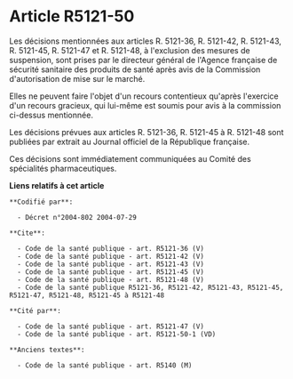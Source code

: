 # Article R5121-50

Les décisions mentionnées aux articles R. 5121-36, R. 5121-42, R. 5121-43, R. 5121-45, R. 5121-47 et R. 5121-48, à
l'exclusion des mesures de suspension, sont prises par le directeur général de l'Agence française de sécurité sanitaire des
produits de santé après avis de la Commission d'autorisation de mise sur le marché.

Elles ne peuvent faire l'objet d'un recours contentieux qu'après l'exercice d'un recours gracieux, qui lui-même est soumis
pour avis à la commission ci-dessus mentionnée.

Les décisions prévues aux articles R. 5121-36, R. 5121-45 à R. 5121-48 sont publiées par extrait au Journal officiel de la
République française.

Ces décisions sont immédiatement communiquées au Comité des spécialités pharmaceutiques.

**Liens relatifs à cet article**

	**Codifié par**:

	  - Décret n°2004-802 2004-07-29

	**Cite**:

	  - Code de la santé publique - art. R5121-36 (V)
	  - Code de la santé publique - art. R5121-42 (V)
	  - Code de la santé publique - art. R5121-43 (V)
	  - Code de la santé publique - art. R5121-45 (V)
	  - Code de la santé publique - art. R5121-48 (V)
	  - Code de la santé publique R5121-36, R5121-42, R5121-43, R5121-45, R5121-47, R5121-48, R5121-45 à R5121-48

	**Cité par**:

	  - Code de la santé publique - art. R5121-47 (V)
	  - Code de la santé publique - art. R5121-50-1 (VD)

	**Anciens textes**:

	  - Code de la santé publique - art. R5140 (M)
